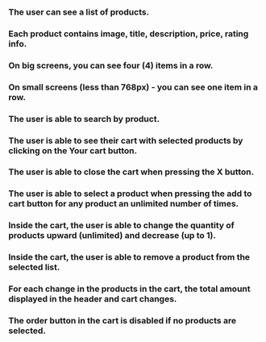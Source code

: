 ### The user can see a list of products.

### Each product contains image, title, description, price, rating info.

### On big screens, you can see four (4) items in a row.

### On small screens (less than 768px) - you can see one item in a row.

### The user is able to search by product.

### The user is able to see their cart with selected products by clicking on the Your cart button.

### The user is able to close the cart when pressing the X button.

### The user is able to select a product when pressing the add to cart button for any product an unlimited number of times.

### Inside the cart, the user is able to change the quantity of products upward (unlimited) and decrease (up to 1).

### Inside the cart, the user is able to remove a product from the selected list.

### For each change in the products in the cart, the total amount displayed in the header and cart changes.

### The order button in the cart is disabled if no products are selected.
